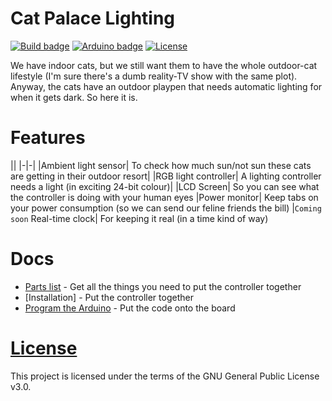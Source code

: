 # Cat Palace Lighting
[![Build badge](https://travis-ci.org/)](https://travis-ci.org/)
[![Arduino badge](https://img.shields.io/badge/platform-Arduino-brightgreen.svg)](http://www.arduino.cc/)
[![License](http://www.gnu.org/graphics/gplv3-127x51.png)](http://www.gnu.org/licenses/gpl-3.0.en.html)

We have indoor cats, but we still want them to have the whole outdoor-cat lifestyle (I'm sure there's a dumb reality-TV show with the same plot). Anyway, the cats have an outdoor playpen that needs automatic lighting for when it gets dark. So here it is.

# Features

||
|-|-|
|Ambient light sensor| To check how much sun/not sun these cats are getting in their outdoor resort|
|RGB light controller| A lighting controller needs a light (in exciting 24-bit colour)|
|LCD Screen| So you can see what the controller is doing with your human eyes
|Power monitor| Keep tabs on your power consumption (so we can send our feline friends the bill)
|`Coming soon` Real-time clock| For keeping it real (in a time kind of way)

# Docs

- [Parts list](/doc/parts.md) - Get all the things you need to put the controller together
- [Installation] - Put the controller together
- [Program the Arduino](/doc/Program-the-Arduino.md) - Put the code onto the board

# [License](http://www.gnu.org/licenses/gpl-3.0.en.html)

This project is licensed under the terms of the GNU General Public License v3.0.
